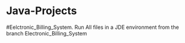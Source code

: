 # Java-Projects
#Eelctronic_Billing_System.
Run All files in a JDE environment from the branch Electronic_Billing_System

